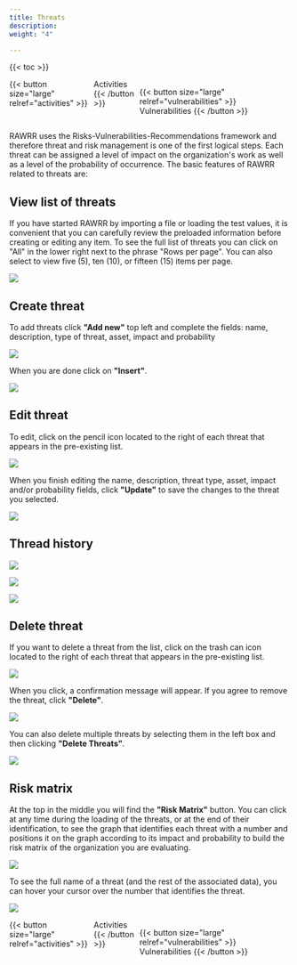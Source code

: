 ```yaml
---
title: Threats
description: 
weight: "4"

---
```

{{< toc >}}

<div style="display: flex; justify-content: space-between">
{{< button size="large" relref="activities" >}} <i class="arrow left"></i> Activities {{< /button >}}

{{< button size="large" relref="vulnerabilities" >}} Vulnerabilities <i class="arrow right"></i>{{< /button >}}
</div>

RAWRR uses the Risks-Vulnerabilities-Recommendations framework and therefore threat and risk management is one of the first logical steps. Each threat can be assigned a level of impact on the organization's work as well as a level of the probability of occurrence. The basic features of RAWRR related to threats are:

## View list of threats

If you have started RAWRR by importing a file or loading the test values, it is convenient that you can carefully review the preloaded information before creating or editing any item. To see the full list of threats you can click on "All" in the lower right next to the phrase "Rows per page". You can also select to view five (5), ten (10), or fifteen (15) items per page.

![](/images/amenzas-lista.png)

## Create threat

To add threats click **"Add new"** top left and complete the fields: name, description, type of threat, asset, impact and probability

![](/images/amenazas-agregar.png)

When you are done click on **"Insert"**.

![](/images/amenazas-agregar2.png)

## Edit threat

To edit, click on the pencil icon located to the right of each threat that appears in the pre-existing list.

![](/images/amenazas-editar.png)

When you finish editing the name, description, threat type, asset, impact and/or probability fields, click **"Update"** to save the changes to the threat you selected.

![](/images/amenazas-editar2.png)

## Thread history

<Text thread history>

![](/images/thread_button_history_en.png)

<Text current values>

![](/images/thread_current_values_en.png)

<Text changes>

![](/images/thread_changes_en.png)

<text back>

## Delete threat

If you want to delete a threat from the list, click on the trash can icon located to the right of each threat that appears in the pre-existing list.

![](/images/amenazas-eliminar.png)

When you click, a confirmation message will appear. If you agree to remove the threat, click **"Delete"**.

![](/images/amenazas-eliminar2.png)

You can also delete multiple threats by selecting them in the left box and then clicking **"Delete Threats"**.

![](/images/amenazas-eliminar3.png)

## Risk matrix

At the top in the middle you will find the **"Risk Matrix"** button. You can click at any time during the loading of the threats, or at the end of their identification, to see the graph that identifies each threat with a number and positions it on the graph according to its impact and probability to build the risk matrix of the organization you are evaluating.

![](/images/amenazas-matriz.png)

To see the full name of a threat (and the rest of the associated data), you can hover your cursor over the number that identifies the threat.

![](/images/amenazas-matriz2.png)

<div style="display: flex; justify-content: space-between">
{{< button size="large" relref="activities" >}} <i class="arrow left"></i> Activities {{< /button >}}

{{< button size="large" relref="vulnerabilities" >}} Vulnerabilities <i class="arrow right"></i>{{< /button >}}
</div>